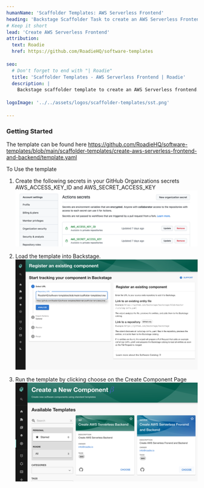 ```yaml
---
humanName: 'Scaffolder Templates: AWS Serverless Frontend'
heading: 'Backstage Scaffolder Task to create an AWS Serverless Frontend'
# Keep it short
lead: 'Create AWS Serverless Frontend'
attribution:
  text: Roadie
  href: https://github.com/RoadieHQ/software-templates

seo:
  # Don't forget to end with "| Roadie"
  title: 'Scaffolder Templates - AWS Serverless Frontend | Roadie'
  description: |
    Backstage scaffolder template to create an AWS Serverless frontend.

logoImage: '../../assets/logos/scaffolder-templates/sst.png'

---
```


### Getting Started

The template can be found here https://github.com/RoadieHQ/software-templates/blob/main/scaffolder-templates/create-aws-serverless-frontend-and-backend/template.yaml

To Use the template
  1. Create the following secrets in your GitHub Organizations secrets AWS_ACCESS_KEY_ID and AWS_SECRET_ACCESS_KEY ![AWS Credentials](aws-credentials.png)
    
  2. Load the template into Backstage. ![Load Template](./load-scaffolder-template.png)
    
  3. Run the template by clicking choose on the Create Component Page ![Run the Template](create-serverless-backend-and-frontend.png)
